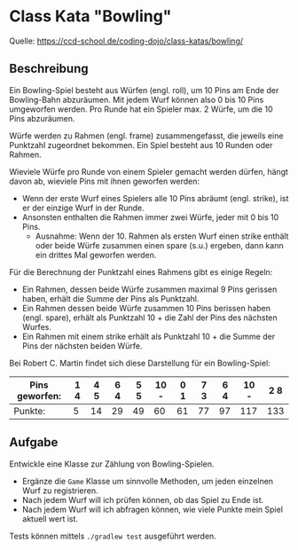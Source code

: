 # Class Kata "Bowling"

Quelle: https://ccd-school.de/coding-dojo/class-katas/bowling/

## Beschreibung

Ein Bowling-Spiel besteht aus Würfen (engl. roll), um 10 Pins am Ende der Bowling-Bahn abzuräumen.
Mit jedem Wurf können also 0 bis 10 Pins umgeworfen werden. Pro Runde hat ein Spieler max. 2 Würfe,
um die 10 Pins abzuräumen.

Würfe werden zu Rahmen (engl. frame) zusammengefasst, die jeweils eine Punktzahl zugeordnet
bekommen. Ein Spiel besteht aus 10 Runden oder Rahmen.

Wieviele Würfe pro Runde von einem Spieler gemacht werden dürfen, hängt davon ab, wieviele Pins mit
ihnen geworfen werden:

- Wenn der erste Wurf eines Spielers alle 10 Pins abräumt (engl. strike), ist er der einzige Wurf in
  der Runde.
- Ansonsten enthalten die Rahmen immer zwei Würfe, jeder mit 0 bis 10 Pins.
    - Ausnahme: Wenn der 10. Rahmen als ersten Wurf einen strike enthält oder beide Würfe zusammen
      einen spare (s.u.) ergeben, dann kann ein drittes Mal geworfen werden.

Für die Berechnung der Punktzahl eines Rahmens gibt es einige Regeln:

- Ein Rahmen, dessen beide Würfe zusammen maximal 9 Pins gerissen haben, erhält die Summe der Pins
  als Punktzahl.
- Ein Rahmen dessen beide Würfe zusammen 10 Pins berissen haben (engl. spare), erhält als Punktzahl
  10 + die Zahl der Pins des nächsten Wurfes.
- Ein Rahmen mit einem strike erhält als Punktzahl 10 + die Summe der Pins der nächsten beiden
  Würfe.

Bei Robert C. Martin findet sich diese Darstellung für ein Bowling-Spiel:

| Pins geworfen: | 1 4 | 4 5 | 6 4 | 5 5 | 10 - | 0 1 | 7 3 | 6 4 | 10 - | 2 8 |
|----------------|-----|-----|-----|-----|------|-----|-----|-----|------|-----|
| Punkte:        | 5   | 14  | 29  | 49  | 60   | 61  | 77  | 97  | 117  | 133 |

## Aufgabe

Entwickle eine Klasse zur Zählung von Bowling-Spielen.

- Ergänze die ```Game``` Klasse um sinnvolle Methoden, um jeden einzelnen Wurf zu registrieren.
- Nach jedem Wurf will ich prüfen können, ob das Spiel zu Ende ist.
- Nach jedem Wurf will ich abfragen können, wie viele Punkte mein Spiel aktuell wert ist.

Tests können mittels ```./gradlew test``` ausgeführt werden.